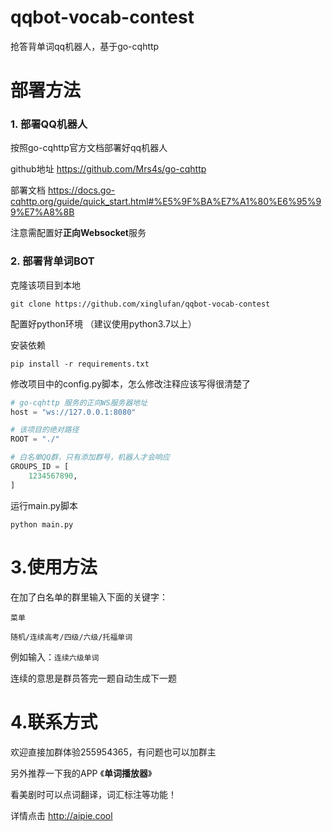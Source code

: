 # qqbot-vocab-contest

抢答背单词qq机器人，基于go-cqhttp

# 部署方法

### 1. 部署QQ机器人

按照go-cqhttp官方文档部署好qq机器人 

github地址 https://github.com/Mrs4s/go-cqhttp

部署文档 https://docs.go-cqhttp.org/guide/quick_start.html#%E5%9F%BA%E7%A1%80%E6%95%99%E7%A8%8B

注意需配置好**正向Websocket**服务

### 2. 部署背单词BOT

克隆该项目到本地

`git clone https://github.com/xinglufan/qqbot-vocab-contest`

配置好python环境 （建议使用python3.7以上）

安装依赖

`pip install -r requirements.txt`

修改项目中的config.py脚本，怎么修改注释应该写得很清楚了

```python
# go-cqhttp 服务的正向WS服务器地址
host = "ws://127.0.0.1:8080"

# 该项目的绝对路径
ROOT = "./"

# 白名单QQ群，只有添加群号，机器人才会响应
GROUPS_ID = [
    1234567890,
]
```



运行main.py脚本

`python main.py`

# 3.使用方法

在加了白名单的群里输入下面的关键字：

`菜单`

`随机/连续高考/四级/六级/托福单词 `

例如输入：`连续六级单词 `

连续的意思是群员答完一题自动生成下一题

# 4.联系方式

欢迎直接加群体验255954365，有问题也可以加群主

另外推荐一下我的APP 《**单词播放器**》

看美剧时可以点词翻译，词汇标注等功能！

详情点击 http://aipie.cool



